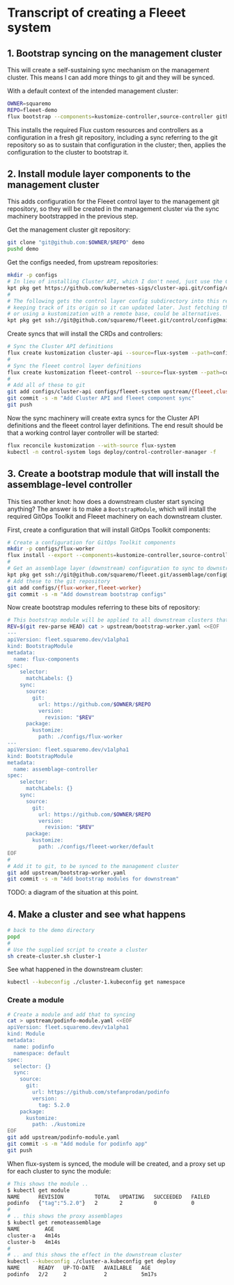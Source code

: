 <!-- fill-column: 100 -->
# Transcript of creating a Fleeet system

## 1. Bootstrap syncing on the management cluster

This will create a self-sustaining sync mechanism on the management cluster. This means I can add
more things to git and they will be synced.

With a default context of the intended management cluster:

```bash
OWNER=squaremo
REPO=fleeet-demo
flux bootstrap --components=kustomize-controller,source-controller github --private=false --owner $OWNER --repository $REPO --personal --path=./upstream
```

This installs the required Flux custom resources and controllers as a configuration in a fresh git
repository, including a sync referring to the git repository so as to sustain that configuration in
the cluster; then, applies the configuration to the cluster to bootstrap it.

## 2. Install module layer components to the management cluster

This adds configuration for the Fleeet control layer to the management git repository, so they will
be created in the management cluster via the sync machinery bootstrapped in the previous step.

Get the management cluster git repository:

```bash
git clone "git@github.com:$OWNER/$REPO" demo
pushd demo
```

Get the configs needed, from upstream repositories:

```bash
mkdir -p configs
# In lieu of installing Cluster API, which I don't need, just use the CRDs
kpt pkg get https://github.com/kubernetes-sigs/cluster-api.git/config/crd/bases@master configs/cluster-api
#
# The following gets the control layer config subdirectory into this repo,
# keeping track of its origin so it can updated later. Just fetching the files,
# or using a kustomization with a remote base, could be alternatives.
kpt pkg get ssh://git@github.com/squaremo/fleeet.git/control/config@main configs/fleeet-control
```

Create syncs that will install the CRDs and controllers:

```bash
# Sync the Cluster API definitions
flux create kustomization cluster-api --source=flux-system --path=configs/cluster-api --prune=true --export > upstream/cluster-api-sync.yaml
#
# Sync the fleeet control layer definitions
flux create kustomization fleeet-control --source=flux-system --path=configs/fleeet-control/default --prune=true --depends-on=cluster-api --export > upstream/fleeet-sync.yaml
#
# Add all of these to git
git add configs/cluster-api configs/fleeet-system upstream/{fleeet,cluster-api}-sync.yaml
git commit -s -m "Add Cluster API and fleeet component sync"
git push
```

Now the sync machinery will create extra syncs for the Cluster API definitions and the fleeet
control layer definitions. The end result should be that a working control layer controller will be
started:

```bash
flux reconcile kustomization --with-source flux-system
kubectl -n control-system logs deploy/control-controller-manager -f
```

## 3. Create a bootstrap module that will install the assemblage-level controller

This ties another knot: how does a downstream cluster start syncing anything? The answer is to make
a `BootstrapModule`, which will install the required GitOps Toolkit and Fleeet machinery on each
downstream cluster.

First, create a configuration that will install GitOps Toolkit components:

```bash
# Create a configuration for GitOps Toolkit components
mkdir -p configs/flux-worker
flux install --export --components=kustomize-controller,source-controller > configs/flux-worker/flux-components.yaml
#
# Get an assemblage layer (downstream) configuration to sync to downstream clusters
kpt pkg get ssh://git@github.com/squaremo/fleeet.git/assemblage/config@main configs/fleeet-worker
# Add these to the git repository
git add configs/{flux-worker,fleeet-worker}
git commit -s -m "Add downstream bootstrap configs"
```

Now create bootstrap modules referring to these bits of repository:

```bash
# This bootstrap module will be applied to all downstream clusters that show up in the namespace. The module must be given a particular revision or tag (but not a branch -- that would be the same as using image:latest).
REV=$(git rev-parse HEAD) cat > upstream/bootstrap-worker.yaml <<EOF
---
apiVersion: fleet.squaremo.dev/v1alpha1
kind: BootstrapModule
metadata:
  name: flux-components
spec:
    selector:
      matchLabels: {}
    sync:
      source:
        git:
          url: https://github.com/$OWNER/$REPO
          version:
            revision: "$REV"
      package:
        kustomize:
          path: ./configs/flux-worker
---
apiVersion: fleet.squaremo.dev/v1alpha1
kind: BootstrapModule
metadata:
  name: assemblage-controller
spec:
    selector:
      matchLabels: {}
    sync:
      source:
        git:
          url: https://github.com/$OWNER/$REPO
          version:
            revision: "$REV"
      package:
        kustomize:
          path: ./configs/fleeet-worker/default
EOF
#
# Add it to git, to be synced to the management cluster
git add upstream/bootstrap-worker.yaml
git commit -s -m "Add bootstrap modules for downstream"
```

TODO: a diagram of the situation at this point.

## 4. Make a cluster and see what happens

```bash
# back to the demo directory
popd
#
# Use the supplied script to create a cluster
sh create-cluster.sh cluster-1
```

See what happened in the downstream cluster:

```bash
kubectl --kubeconfig ./cluster-1.kubeconfig get namespace
```


### Create a module

```bash
# Create a module and add that to syncing
cat > upstream/podinfo-module.yaml <<EOF
apiVersion: fleet.squaremo.dev/v1alpha1
kind: Module
metadata:
  name: podinfo
  namespace: default
spec:
  selector: {}
  sync:
    source:
      git:
        url: https://github.com/stefanprodan/podinfo
        version:
          tag: 5.2.0
    package:
      kustomize:
        path: ./kustomize
EOF
git add upstream/podinfo-module.yaml
git commit -s -m "Add module for podinfo app"
git push
```

When flux-system is synced, the module will be created, and a proxy
set up for each cluster to sync the module:

```bash
# This shows the module ..
$ kubectl get module
NAME      REVISION          TOTAL   UPDATING   SUCCEEDED   FAILED
podinfo   {"tag":"5.2.0"}   2       2          0           0
#
# .. this shows the proxy assemblages
$ kubectl get remoteassemblage
NAME        AGE
cluster-a   4m14s
cluster-b   4m14s
#
# .. and this shows the effect in the downstream cluster
kubectl --kubeconfig ./cluster-a.kubeconfig get deploy
NAME      READY   UP-TO-DATE   AVAILABLE   AGE
podinfo   2/2     2            2           5m17s
```
